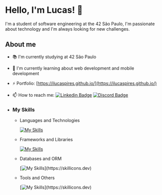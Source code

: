 # Hello, I'm Lucas! 👋

I'm a student of software engineering at the 42 São Paulo, I'm passionate about technology and I'm always looking for new challenges.

## About me

- 📚 I'm currently studying at 42 São Paulo
- 🌱 I'm currently learning about web development and mobile development
- ⚡ Portfolio: [https://ilucaspires.github.io/](https://ilucaspires.github.io/)
- 📫 How to reach me:
  [![Linkedin Badge](https://img.shields.io/badge/-Lucas%20Pires-2a313d?style=flat-square&logo=Linkedin&logoColor=white&link=https://www.linkedin.com/in/lucas-pires-9b5b1b1b3/)](https://www.linkedin.com/in/ilucaspires/)
  [![Discord Badge](https://img.shields.io/badge/-LucasPires%231962-2a313d?style=flat-square&logo=Discord&logoColor=white&link=https://discordapp.com/users/71000000000000000/)](https://discordapp.com/users/71000000000000000/)

- ### My Skills

  - Languages and Technologies

      [![My Skills](https://skillicons.dev/icons?i=js,ts,html,md,css,py,c,php)](https://skillicons.dev)

  - Frameworks and Libraries

      [![My Skills](https://skillicons.dev/icons?i=react,express,flask,next,tailwind,bootstrap,vite,sass)](https://skillicons.dev)

  - Databases and ORM

      [![My Skills](https://skillicons.dev/icons?i=postgresql,mysql,mongo,prisma,sequelize,)](https://skillicons.dev)

  - Tools and Others

      [![My Skills](https://skillicons.dev/icons?i=git,github,vscode,linux,docker,figma,)](https://skillicons.dev)


